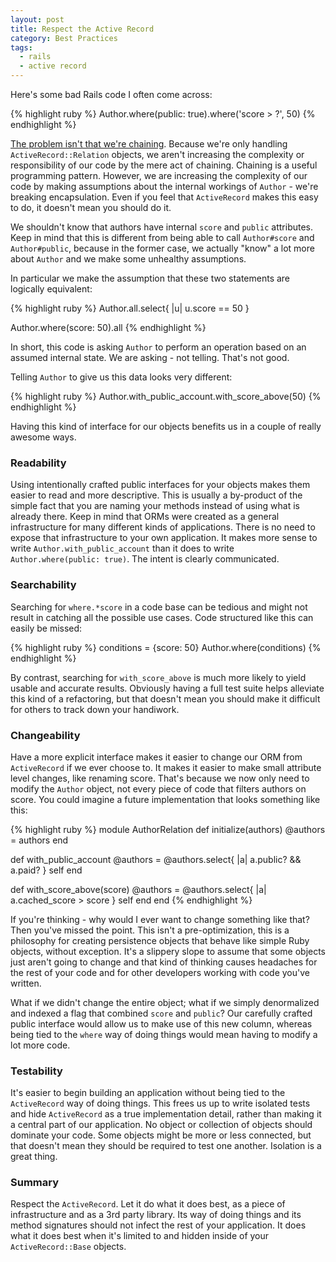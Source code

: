 ```yaml
---
layout: post
title: Respect the Active Record
category: Best Practices
tags:
  - rails
  - active record
---
```


Here's some bad Rails code I often come across:

{% highlight ruby %}
Author.where(public: true).where('score > ?', 50)
{% endhighlight %}

[The problem isn't that we're chaining][post]. Because we're only handling
`ActiveRecord::Relation` objects, we aren't increasing the complexity or
responsibility of our code by the mere act of chaining. Chaining is a useful
programming pattern. However, we are increasing the complexity of our code by
making assumptions about the internal workings of `Author` - we're breaking
encapsulation. Even if you feel that `ActiveRecord` makes this easy to do, it
doesn't mean you should do it.

[post]: /2012/02/27/understanding-the-law-of-demeter/

We shouldn't know that authors have internal `score` and `public` attributes.
Keep in mind that this is different from being able to call `Author#score` and
`Author#public`, because in the former case, we actually "know" a lot more about
`Author` and we make some unhealthy assumptions.

In particular we make the assumption that these two statements are logically
equivalent:

{% highlight ruby %}
Author.all.select{ |u| u.score == 50 }

Author.where(score: 50).all
{% endhighlight %}

In short, this code is asking `Author` to perform an operation based on an
assumed internal state. We are asking - not telling. That's not good.

Telling `Author` to give us this data looks very different:

{% highlight ruby %}
Author.with_public_account.with_score_above(50)
{% endhighlight %}

Having this kind of interface for our objects benefits us in a couple of
really awesome ways.

### Readability

Using intentionally crafted public interfaces for your objects makes them easier
to read and more descriptive. This is usually a by-product of the simple fact
that you are naming your methods instead of using what is already there. Keep in
mind that ORMs were created as a general infrastructure for many different kinds
of applications. There is no need to expose that infrastructure to your own
application. It makes more sense to write `Author.with_public_account` than it
does to write `Author.where(public: true)`. The intent is clearly communicated.

### Searchability

Searching for `where.*score` in a code base can be tedious and might not result
in catching all the possible use cases. Code structured like this can easily be
missed:

{% highlight ruby %}
conditions = {score: 50}
Author.where(conditions)
{% endhighlight %}

By contrast, searching for `with_score_above` is much more likely to yield
usable and accurate results. Obviously having a full test suite helps alleviate
this kind of a refactoring, but that doesn't mean you should make it difficult
for others to track down your handiwork.

### Changeability

Have a more explicit interface makes it easier to change our ORM from
`ActiveRecord` if we ever choose to. It makes it easier to make small attribute
level changes, like renaming score. That's because we now only need to modify
the `Author` object, not every piece of code that filters authors on score. You
could imagine a future implementation that looks something like this:

{% highlight ruby %}
module AuthorRelation
  def initialize(authors)
    @authors = authors
  end

  def with_public_account
    @authors = @authors.select{ |a| a.public? && a.paid? }
    self
  end

  def with_score_above(score)
    @authors = @authors.select{ |a| a.cached_score > score }
    self
  end
end
{% endhighlight %}

If you're thinking - why would I ever want to change something like that? Then
you've missed the point. This isn't a pre-optimization, this is a philosophy for
creating persistence objects that behave like simple Ruby objects, without
exception. It's a slippery slope to assume that some objects just aren't going
to change and that kind of thinking causes headaches for the rest of your code
and for other developers working with code you've written.

What if we didn't change the entire object; what if we simply denormalized and
indexed a flag that combined `score` and `public`? Our carefully crafted public
interface would allow us to make use of this new column, whereas being tied to
the `where` way of doing things would mean having to modify a lot more code.

### Testability

It's easier to begin building an application without being tied to the
`ActiveRecord` way of doing things. This frees us up to write isolated tests and
hide `ActiveRecord` as a true implementation detail, rather than making it a
central part of our application. No object or collection of objects should
dominate your code. Some objects might be more or less connected, but that
doesn't mean they should be required to test one another. Isolation is a great
thing.

### Summary

Respect the `ActiveRecord`. Let it do what it does best, as a piece of
infrastructure and as a 3rd party library. Its way of doing things and its
method signatures should not infect the rest of your application. It does what
it does best when it's limited to and hidden inside of your `ActiveRecord::Base`
objects.

